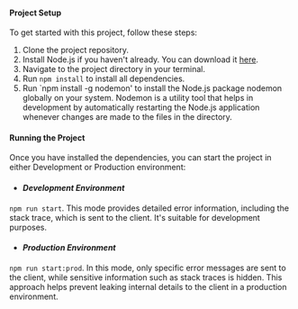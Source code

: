 #### Project Setup
To get started with this project, follow these steps:
1. Clone the project repository.
2. Install Node.js if you haven't already. You can download it [here](https://nodejs.org/en).
4. Navigate to the project directory in your terminal.
5. Run `npm install` to install all dependencies.
6. Run `npm install -g nodemon' to install the Node.js package nodemon globally on your system. Nodemon is a utility tool that helps in development by automatically restarting the Node.js application whenever changes are made to the files in the directory.

#### Running the Project
Once you have installed the dependencies, you can start the project in either Development or Production environment:

- #### *Development Environment* 
`npm run start`.
This mode provides detailed error information, including the stack trace, which is sent to the client. It's suitable for development purposes.

- #### *Production Environment*
`npm run start:prod`.
In this mode, only specific error messages are sent to the client, while sensitive information such as stack traces is hidden. This approach helps prevent leaking internal details to the client in a production environment.

